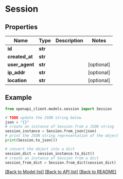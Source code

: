 # Session


## Properties

Name | Type | Description | Notes
------------ | ------------- | ------------- | -------------
**id** | **str** |  | 
**created_at** | **str** |  | 
**user_agent** | **str** |  | [optional] 
**ip_addr** | **str** |  | [optional] 
**location** | **str** |  | [optional] 

## Example

```python
from openapi_client.models.session import Session

# TODO update the JSON string below
json = "{}"
# create an instance of Session from a JSON string
session_instance = Session.from_json(json)
# print the JSON string representation of the object
print(Session.to_json())

# convert the object into a dict
session_dict = session_instance.to_dict()
# create an instance of Session from a dict
session_from_dict = Session.from_dict(session_dict)
```
[[Back to Model list]](../README.md#documentation-for-models) [[Back to API list]](../README.md#documentation-for-api-endpoints) [[Back to README]](../README.md)


